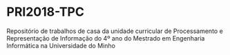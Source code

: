 # PRI2018-TPC
Repositório de trabalhos de casa da unidade curricular de Processamento e Representação de Informação do 4º ano do Mestrado em Engenharia Informática na Universidade do Minho
